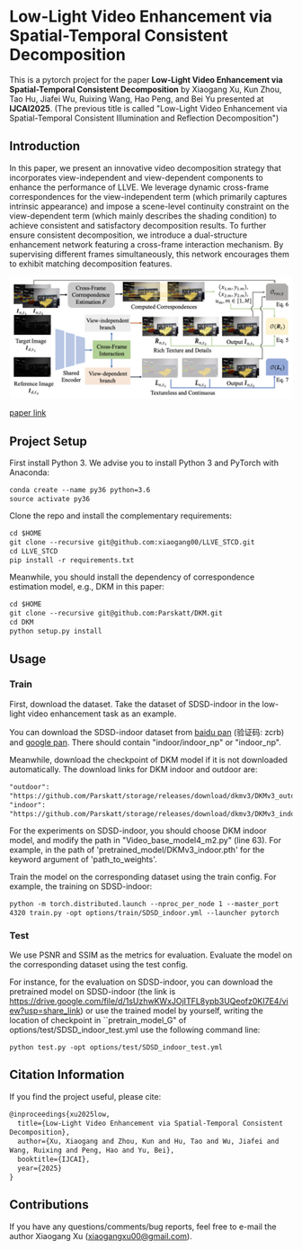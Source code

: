 # Low-Light Video Enhancement via Spatial-Temporal Consistent Decomposition

This is a pytorch project for the paper **Low-Light Video Enhancement via Spatial-Temporal Consistent Decomposition** by Xiaogang Xu, Kun Zhou, Tao Hu, Jiafei Wu, Ruixing Wang, Hao Peng, and Bei Yu presented at **IJCAI2025**.
(The previous title is called "Low-Light Video Enhancement via Spatial-Temporal Consistent Illumination and Reflection Decomposition")

## Introduction
In this paper, we present an innovative video decomposition strategy that incorporates view-independent and view-dependent components to enhance the performance of LLVE. We leverage dynamic cross-frame correspondences for the view-independent term (which primarily captures intrinsic appearance) and impose a scene-level continuity constraint on the view-dependent term (which mainly describes the shading condition) to achieve consistent and satisfactory decomposition results. To further ensure consistent decomposition, we introduce a dual-structure enhancement network featuring a cross-frame interaction mechanism. By supervising different frames simultaneously, this network encourages them to exhibit matching decomposition features.

<img src="./figure/framework.png" width="900"/>

[paper link](https://arxiv.org/abs/2405.15660)


## Project Setup

First install Python 3. We advise you to install Python 3 and PyTorch with Anaconda:

```
conda create --name py36 python=3.6
source activate py36
```

Clone the repo and install the complementary requirements:
```
cd $HOME
git clone --recursive git@github.com:xiaogang00/LLVE_STCD.git
cd LLVE_STCD
pip install -r requirements.txt
```

Meanwhile, you should install the dependency of correspondence estimation model, e.g., DKM in this paper:
```
cd $HOME
git clone --recursive git@github.com:Parskatt/DKM.git
cd DKM
python setup.py install
```


## Usage

### Train

First, download the dataset. Take the dataset of SDSD-indoor in the low-light video enhancement task as an example.


You can download the SDSD-indoor dataset from [baidu pan](https://pan.baidu.com/s/1CSNP_mAJQy1ZcHf5kXSrFQ) (验证码: zcrb) and [google pan](https://drive.google.com/drive/folders/1-fQGjzNcyVcBjo_3Us0yM5jDu0CKXXrV?usp=sharing). There should contain "indoor/indoor_np" or "indoor_np".

Meanwhile, download the checkpoint of DKM model if it is not downloaded automatically. The download links for DKM indoor and outdoor are:
```
"outdoor": "https://github.com/Parskatt/storage/releases/download/dkmv3/DKMv3_outdoor.pth",
"indoor": "https://github.com/Parskatt/storage/releases/download/dkmv3/DKMv3_indoor.pth",
```
For the experiments on SDSD-indoor, you should choose DKM indoor model, and modify the path in "Video_base_model4_m2.py" (line 63). For example, in the path of 'pretrained_model/DKMv3_indoor.pth' for the keyword argument of 'path_to_weights'.

Train the model on the corresponding dataset using the train config.
For example, the training on SDSD-indoor:
```
python -m torch.distributed.launch --nproc_per_node 1 --master_port 4320 train.py -opt options/train/SDSD_indoor.yml --launcher pytorch
```

### Test

We use PSNR and SSIM as the metrics for evaluation. Evaluate the model on the corresponding dataset using the test config.

For instance, for the evaluation on SDSD-indoor, you can download the pretrained model on SDSD-indoor (the link is https://drive.google.com/file/d/1sUzhwKWxJOjITFL8ypb3UQeofz0KI7E4/view?usp=share_link) or use the trained model by yourself, writing the location of checkpoint in ``pretrain_model_G" of options/test/SDSD_indoor_test.yml
use the following command line:
```
python test.py -opt options/test/SDSD_indoor_test.yml
```

## Citation Information

If you find the project useful, please cite:

```
@inproceedings{xu2025low,
  title={Low-Light Video Enhancement via Spatial-Temporal Consistent Decomposition},
  author={Xu, Xiaogang and Zhou, Kun and Hu, Tao and Wu, Jiafei and Wang, Ruixing and Peng, Hao and Yu, Bei},
  booktitle={IJCAI},
  year={2025}
}
```

## Contributions
If you have any questions/comments/bug reports, feel free to e-mail the author Xiaogang Xu ([xiaogangxu00@gmail.com](xiaogangxu00@gmail.com)).
